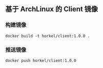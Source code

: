 ## 基于 ArchLinux 的 Client 镜像

### 构建镜像

```
docker build -t horkel/client:1.0.0 .
```

### 推送镜像

```
docker push horkel/client:1.0.0
```
